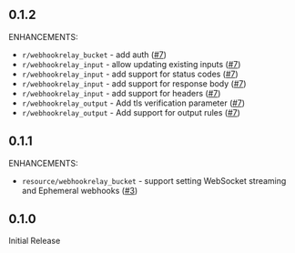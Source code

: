 ## 0.1.2

ENHANCEMENTS:

* `r/webhookrelay_bucket` - add auth ([#7](https://github.com/koalificationio/terraform-provider-webhookrelay/issues/7))
* `r/webhookrelay_input` - allow updating existing inputs ([#7](https://github.com/koalificationio/terraform-provider-webhookrelay/issues/7))
* `r/webhookrelay_input` - add support for status codes ([#7](https://github.com/koalificationio/terraform-provider-webhookrelay/issues/7))
* `r/webhookrelay_input` - add support for response body ([#7](https://github.com/koalificationio/terraform-provider-webhookrelay/issues/7))
* `r/webhookrelay_input` - add support for headers ([#7](https://github.com/koalificationio/terraform-provider-webhookrelay/issues/7))
* `r/webhookrelay_output` - Add tls verification parameter ([#7](https://github.com/koalificationio/terraform-provider-webhookrelay/issues/7))
* `r/webhookrelay_output` - Add support for output rules ([#7](https://github.com/koalificationio/terraform-provider-webhookrelay/issues/7))


## 0.1.1

ENHANCEMENTS:

* `resource/webhookrelay_bucket` - support setting WebSocket streaming and Ephemeral webhooks ([#3](https://github.com/koalificationio/terraform-provider-webhookrelay/issues/3))

## 0.1.0

Initial Release
